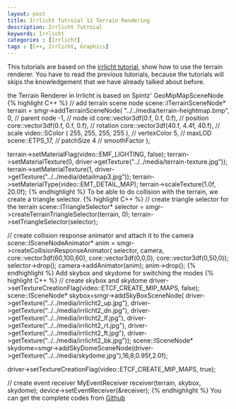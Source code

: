 ```yaml
---
layout: post
title: Irrlicht Tutroial 11 Terrain Rendering
description: Irrlicht Tutroial
keywords: Irrlicht
categories : [Irrlicht]
tags : [C++, Irrlicht, Graphics]
---
```


This tutorials are based on the [irrlicht tutorial](http://irrlicht.sourceforge.net/docu), show how to use the terrain renderer. You have to read the previous tutorials, because the tutorials will skips the knowledgement that we have already talked about before.

the Terrain Renderer in Irrlicht is based on Spintz' GeoMipMapSceneNode
{% highlight C++ %}
// add terrain scene node
scene::ITerrainSceneNode* terrain = smgr->addTerrainSceneNode(
"../../media/terrain-heightmap.bmp",
0,                  // parent node
-1,                 // node id
core::vector3df(0.f, 0.f, 0.f),     // position
core::vector3df(0.f, 0.f, 0.f),     // rotation
core::vector3df(40.f, 4.4f, 40.f),  // scale
video::SColor ( 255, 255, 255, 255 ),   // vertexColor
5,                  // maxLOD
scene::ETPS_17,             // patchSize
4                   // smoothFactor
);

terrain->setMaterialFlag(video::EMF_LIGHTING, false);
terrain->setMaterialTexture(0,
driver->getTexture("../../media/terrain-texture.jpg"));
terrain->setMaterialTexture(1,
driver->getTexture("../../media/detailmap3.jpg"));
terrain->setMaterialType(video::EMT_DETAIL_MAP);
terrain->scaleTexture(1.0f, 20.0f);
{% endhighlight %}
To be able to do collision with the terrain, we create a triangle selector. 
{% highlight C++ %}
// create triangle selector for the terrain 
scene::ITriangleSelector* selector = smgr->createTerrainTriangleSelector(terrain, 0);
terrain->setTriangleSelector(selector);

// create collision response animator and attach it to the camera
scene::ISceneNodeAnimator* anim = smgr->createCollisionResponseAnimator(
selector, camera, core::vector3df(60,100,60),
core::vector3df(0,0,0),
core::vector3df(0,50,0));
selector->drop();
camera->addAnimator(anim);
anim->drop();
{% endhighlight %}
Add skybox and skydome for switching the modes
{% highlight C++ %}
// create skybox and skydome
driver->setTextureCreationFlag(video::ETCF_CREATE_MIP_MAPS, false);
scene::ISceneNode* skybox=smgr->addSkyBoxSceneNode(
    driver->getTexture("../../media/irrlicht2_up.jpg"),
    driver->getTexture("../../media/irrlicht2_dn.jpg"),
    driver->getTexture("../../media/irrlicht2_lf.jpg"),
    driver->getTexture("../../media/irrlicht2_rt.jpg"),
    driver->getTexture("../../media/irrlicht2_ft.jpg"),
    driver->getTexture("../../media/irrlicht2_bk.jpg"));
scene::ISceneNode* skydome=smgr->addSkyDomeSceneNode(driver->getTexture("../../media/skydome.jpg"),16,8,0.95f,2.0f);

driver->setTextureCreationFlag(video::ETCF_CREATE_MIP_MAPS, true);

// create event receiver
MyEventReceiver receiver(terrain, skybox, skydome);
device->setEventReceiver(&receiver);
{% endhighlight %}
You can get the complete codes from [Github](https://github.com/Shanshan-IC/irrlicht/tree/master/examples/12.TerrainRendering)